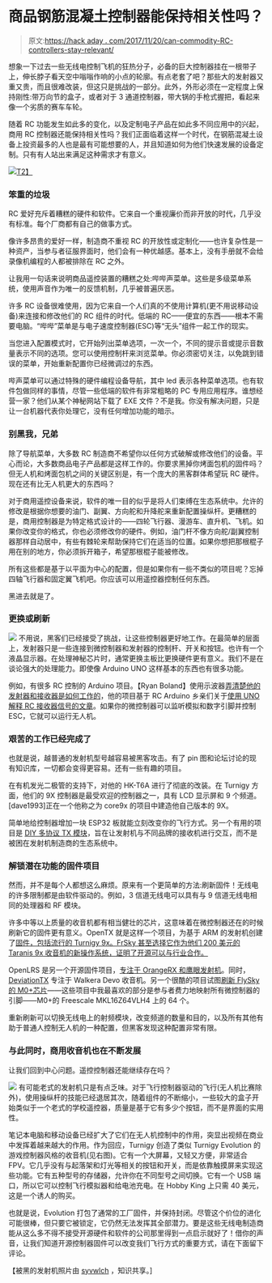 # 商品钢筋混凝土控制器能保持相关性吗？

> 原文:[https://hack aday . com/2017/11/20/can-commodity-RC-controllers-stay-relevant/](https://hackaday.com/2017/11/20/can-commodity-rc-controllers-stay-relevant/)

想象一下过去一些无线电控制飞机的狂热分子，必备的巨大控制器挂在一根带子上，伸长脖子看天空中嗡嗡作响的小点的轮廓。有点老套了吧？那些大的发射器又重又贵，而且很难改装，但这只是挑战的一部分。此外，外形必须在一定程度上保持刚性:带万向节的盒子，或者对于 3 通道控制器，带大锅的手枪式握把，看起来像一个劣质的赛车车轮。

随着 RC 功能发生如此多的变化，以及定制电子产品在如此多不同应用中的兴起，商用 RC 控制器还能保持相关性吗？我们正面临着这样一个时代，在钢筋混凝土设备上投资最多的人也是最有可能想要的人，并且知道如何为他们快速发展的设备定制。只有有人站出来满足这种需求才有意义。

[![](../Images/7d482eb684b46180e44cabd4fb51ce36.png)T2】](https://hackaday.com/wp-content/uploads/2017/11/ff3auw8hrcjz3s8-large.jpg)

### 笨重的垃圾

RC 爱好充斥着糟糕的硬件和软件。它来自一个重视廉价而非开放的时代，几乎没有标准。每个厂商都有自己的做事方式。

像许多昂贵的爱好一样，制造商不重视 RC 的开放性或定制化——也许复杂性是一种资产，当参与者征服界面时，他们会有一种优越感。基本上，没有手册就不会给录像机编程的人都被排除在 RC 之外。

让我用一句话来说明商品遥控装置的糟糕之处:哔哔声菜单。这些是多级菜单系统，使用声音作为唯一的反馈机制，几乎被普遍厌恶。

许多 RC 设备很难使用，因为它来自一个人们真的不使用计算机(更不用说移动设备)来连接和修改他们的 RC 组件的时代。低端的 RC——便宜的东西——根本不需要电脑。“哔哔”菜单是与电子速度控制器(ESC)等“无头”组件一起工作的现实。

当您进入配置模式时，它开始列出菜单选项，一次一个，不同的提示音或提示音数量表示不同的选项。您可以使用控制杆来浏览菜单。你必须密切关注，以免跳到错误的菜单，开始重新配置你已经微调过的东西。

哔声菜单可以通过特殊的硬件编程设备导航，其中 led 表示各种菜单选项。也有软件包做同样的事情，尽管一些低端的软件有非常粗略的 PC 专用应用程序。谁想经营一家？他们从某个神秘网站下载了 EXE 文件？不是我。你没有解决问题，只是让一台机器代表你处理它，没有任何增加功能的暗示。

### 别黑我，兄弟

除了导航菜单，大多数 RC 制造商不希望你以任何方式破解或修改他们的设备。平心而论，大多数商品电子产品都是这样工作的。你要求黑掉你烤面包机的固件吗？但无人机和烤面包机之间的关键区别是，有一个庞大的黑客群体希望玩 RC 硬件。现在还有比无人机更大的东西吗？

对于商用遥控设备来说，软件的唯一目的似乎是将人们束缚在生态系统中。允许的修改是根据你想要的油门、副翼、方向舵和升降舵来重新配置操纵杆。更糟糕的是，商用控制器是为特定格式设计的——四轮飞行器、漫游车、直升机、飞机。如果你改变你的格式，你也必须修改你的硬件。例如，油门杆不像方向舵/副翼控制器那样自动居中，有些有棘轮来帮助保持它们在适当的位置。如果你想把那根棍子用在别的地方，你必须拆开箱子，希望那根棍子能被修改。

所有这些都是基于以平面为中心的配置，但是如果你有一些不类似的项目呢？忘掉四轴飞行器和固定翼飞机吧。你应该可以用遥控器控制任何东西。

黑进去就是了。

### 更换或刷新

[![](../Images/fd3c80a47bdd9a802f64473cf90babb1.png)](https://hackaday.com/wp-content/uploads/2017/11/1813373215_835c1a073f_o.jpg) 不用说，黑客们已经接受了挑战，让这些控制器更好地工作。在最简单的层面上，发射器只是一些连接到微控制器和发射器的控制杆、开关和按钮。也许有一个液晶显示器。在处理神秘芯片时，通常更换主板比更换硬件更有意义。我们不是在谈论强大的处理能力。即使像 Arduino UNO 这样基本的东西也有很多功能。

例如，有很多 RC 控制的 Arduino 项目。【Ryan Boland】使用示波器[弄清楚他的发射器和接收器是如何工作的](https://ryanboland.com/blog/reading-rc-receiver-values/)，他的项目基于 RC Arduino 乡亲们关于[使用 UNO 解释 RC 接收器信号的文章](http://rcarduino.blogspot.com/2012/01/how-to-read-rc-receiver-with.html)。如果你的微控制器可以监听模拟和数字引脚并控制 ESC，它就可以运行无人机。

### 艰苦的工作已经完成了

也就是说，越普通的发射机型号越容易被黑客攻击。有了 pin 图和论坛讨论的现有知识库，一切都会变得更容易。还有一些有趣的项目。

在有机发光二极管的支持下，对他的 HK-T6A 进行了彻底的改装。在 Turnigy 方面，他们的 9X 控制器是最受欢迎的控制器之一，具有 LCD 显示屏和 9 个频道。[dave1993]正在一个他称之为 core9x 的项目中建造他自己版本的 9X。

简单地给控制器增加一块 ESP32 板就能立刻改变你的飞行方式。另一个有用的项目是 [DIY 多协议 TX 模块](https://github.com/pascallanger/DIY-Multiprotocol-TX-Module)，旨在让发射机与不同品牌的接收机进行交互，而不是被困在发射机制造商的生态系统中。

### 解锁潜在功能的固件项目

然而，并不是每个人都想这么麻烦。原来有一个更简单的方法:刷新固件！无线电的许多限制都是由软件驱动的。例如，3 信道无线电可以具有与 9 信道无线电相同的处理器和 RF 模块。

许多中等以上质量的收音机都有相当健壮的芯片，这意味着在微控制器还在的时候刷新它的固件更有意义。OpenTX 就是这样一个项目，为基于 ARM 的发射机创建了[固件，包括流行的 Turnigy 9x。FrSky 甚至选择它作为他们 200 美元的 Taranis 9x 收音机的新操作系统，证明了开源可以与行业合作。](http://www.open-tx.org/)

OpenLRS 是另一个开源固件项目，[专注于 OrangeRX 和鹰眼发射机](https://openlrsng.org/)。同时， [DeviationTX](https://www.deviationtx.com/) 专注于 Walkera Devo 收音机。另一个很酷的项目试图[刷新 FlySky 的 M0+芯片](https://github.com/opentx/opentx/wiki/FlySky-FS-i6-Development)——这些项目中我最喜欢的部分是参与者费力地映射所有微控制器的引脚——M0+的 Freescale MKL16Z64VLH4 上的 64 个。

重新刷新可以切换无线电上的射频模块，改变频道的数量和目的，以及所有其他有助于普通人控制无人机的一种配置，但黑客发现这种配置非常有限。

### 与此同时，商用收音机也在不断发展

让我们回到中心问题。遥控控制器还能继续存在吗？

[![](../Images/fdd3561b42334e5c623288daef39ef4f.png)](https://hackaday.com/wp-content/uploads/2017/11/99071-1_6_.jpg) 有可能老式的发射机只是有点乏味。对于飞行控制器驱动的飞行(无人机比赛除外)，使用操纵杆的技能已经退居其次，随着组件的不断缩小，一些较大的盒子开始类似于一个老式的学校遥控器，质量是基于它有多少个按钮，而不是界面的实用性。

笔记本电脑和移动设备已经扩大了它们在无人机控制中的作用，突显出视频在商业中发挥着越来越大的作用。作为回应，Turnigy 创造了类似 Turnigy Evolution 的游戏控制器风格的收音机(见右图)。它有一个大屏幕，又轻又方便，非常适合 FPV。它几乎没有与起落架和灯光等相关的按钮和开关，而是依靠触摸屏来实现这些功能。它有五种型号的存储器，允许你在不同型号之间切换。它有一个 USB 端口，所以它可以控制飞行模拟器和给电池充电。在 Hobby King 上只需 40 美元，这是一个诱人的购买。

也就是说，Evolution 打包了通常的工厂固件，并保持封闭。尽管这个价位的进化可能很棒，但只要它被锁定，它仍然无法发挥其全部潜力。要是这些无线电制造商能从这么多不得不接受开源硬件和软件的公司那里得到一点启示就好了！借你的声音，让我们知道开源控制器固件可以改变我们飞行方式的重要方式，请在下面留下评论。

【被黑的发射机照片由 [syvwlch](https://www.flickr.com/photos/27164521@N00/1813373215 "Go to syvwlch's photostream") ，知识共享。]